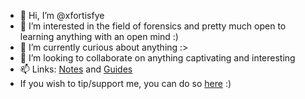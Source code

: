 - 👋 Hi, I’m @xfortisfye
- 👀 I’m interested in the field of forensics and pretty much open to learning anything with an open mind :)
- 🌱 I’m currently curious about anything :>
- 💞️ I’m looking to collaborate on anything captivating and interesting
- 📫 Links: [Notes](https://github.com/xfortisfye/loot-box) and [Guides](https://github.com/xfortisfye/303-see-other)
- If you wish to tip/support me, you can do so [here](https://coff.ee/xfortisfye) :)
<!---
xfortisfye/xfortisfye is a ✨ special ✨ repository because its `README.md` (this file) appears on your GitHub profile.
You can click the Preview link to take a look at your changes.
--->
